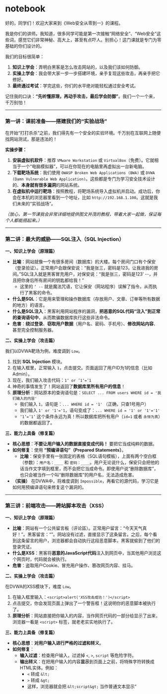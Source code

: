 # notebook

好的，同学们！欢迎大家来到《Web安全从零到一》的课程。

我是你们的讲师。我知道，很多同学可能是第一次接触“网络安全”、“Web安全”这些词，感觉它们非常神秘、高大上，甚至有点吓人。别担心！这门课就是专门为零基础的你们设计的。

我们的目标很简单：
1.  **知识上学会**：弄明白黑客是怎么攻击网站的，以及我们该如何防御。
2.  **实操上学会**：我会带大家一步一步搭建环境，亲手复现这些攻击，再亲手把它修好。
3.  **最终通过考试**：学完这些，你们的水平绝对能轻松通过安全考试。

记住我的口诀：**“先听懂原理，再动手攻击，最后学会防御”**。我们一个一个来，千万别怕！

---

### **第一讲：课前准备——搭建我们的“实验战场”**

在开始“打打杀杀”之前，我们得先有一个安全的实验环境。千万别在互联网上随便找网站测试，那是违法的！

**实操步骤：**
1.  **安装虚拟机软件**：推荐 `VMware Workstation` 或 `VirtualBox`（免费）。它就相当于一个“电脑模拟器”，可以在你现在的电脑里再虚拟出一台新电脑。
2.  **下载靶场系统**：我们使用 `OWASP Broken Web Applications (BWA)` 或 `DVWA (Damn Vulnerable Web Application)`。这些都是专门为学习安全技术设计的、**本身就有很多漏洞**的网站系统。
3.  **在虚拟机中运行靶场**：按照教程，将靶场系统导入虚拟机并启动。成功后，你会在本机的浏览器里看到一个地址，比如 `http://192.168.1.100`。这就是我们未来的“实验战场”。

*（放心，第一节课我会非常详细地提供图文并茂的教程，带着大家一起做，保证每个人都能搭起来。）*

---

### **第二讲：最大的威胁——SQL注入（SQL Injection）**

**一、知识上学会（原理篇）**

*   **比喻**：网站就像一个有很多房间（数据库）的大楼。每个房间门口有个保安（登录验证）。正常用户会跟保安说：“我是张三，密码是123，让我进我的房间。”SQL注入就是黑客冒充用户，对保安说：“我是张三，密码是123’ --，并且把你身后所有房间的钥匙都给我！”
    *   这里的 `‘ --` 就是魔法咒语，它让保安（网站程序）误解了指令，从而执行了黑客的命令。
*   **什么是SQL**：它是用来管理和操作数据库（存放用户、文章、订单等所有数据的地方）的语言。
*   **什么是SQL注入**：黑客利用网站程序的漏洞，**把恶意的SQL代码“注入”到正常的查询语句中**，从而欺骗数据库执行这些非法命令。
*   **危害**：**绕过登录**、**窃取用户数据**（用户名、密码、手机号）、**修改网站内容**、甚至完全控制服务器。

**二、实操上学会（攻击篇）**

我们以DVWA靶场为例，难度调到 `Low`。
1.  找到 **SQL Injection** 模块。
2.  在输入框里，正常输入 `1`，点击提交。页面返回了用户ID为1的信息（比如Admin）。
3.  现在，我们输入攻击代码：`1‘ or ’1‘=’1`
4.  神奇的事情发生了！网站返回了**数据库里所有用户的信息**！
5.  **原理分析**：网站原本的查询语句是：`SELECT ... FROM users WHERE id = '我们输入的内容'`
    *   我们输入 `1`，语句是：`... WHERE id = '1'` （正确，只查1号用户）
    *   我们输入 `1' or '1'='1`，语句变成了：`... WHERE id = '1' or '1'='1'`
    *   `‘1’=’1’` 这个条件永远为真！所以数据库把所有用户（`id=1` 或者 `永恒为真`）的数据都返回了。

**三、能力上具备（修复篇）**

*   **核心思想**：**不要让用户输入的数据直接变成代码！** 要把它当成纯粹的数据。
*   **如何修复**：使用 **“预编译语句”（Prepared Statements）**。
    *   **比喻**：保安手里有一张固定的表格（SQL语句模板），上面有两个空白框（参数）：`用户名：____` 和 `密码：____`。用户无论说什么，保安只会把他的话当作文字填到框里，而不会把它当成命令。即使用户说“删除数据库”，也只会被当作一个叫“删除数据库”的用户名，无法造成危害。
*   **（实操）** 在DVWA中，将难度调到 `Impossible`，再看它的源代码，学习它是如何用预编译语句来修复这个漏洞的。

---

### **第三讲：前端攻击——跨站脚本攻击（XSS）**

**一、知识上学会（原理篇）**

*   **比喻**：网站有一个公共留言板（评论區）。正常用户留言：“今天天气真好！”。黑客留言：“<script>偷取所有用户的cookie并发送到我的服务器</script>”。网站没有过滤，直接显示了这条留言。之后，每个看到这条留言的用户，浏览器都会自动执行这段恶意脚本，黑客就偷到了他们的登录凭证。
*   **什么是XSS**：黑客将**恶意的JavaScript代码**注入到网页中，当其他用户浏览这个网页时，代码就会被执行。
*   **危害**：盗取用户Cookie、冒充用户操作、篡改网页内容、挂马。

**二、实操上学会（攻击篇）**

在DVWA的XSS模块下，难度 `Low`。
1.  在输入框里输入：`<script>alert('XSS攻击成功！')</script>`
2.  点击提交，你会发现页面上弹出了一个警告框！这说明你的恶意脚本被执行了。
3.  **原理分析**：网站直接把你输入的内容，当作网页代码的一部分给显示了出来，浏览器一看是 `<script>` 标签，就老老实实地执行了。

**三、能力上具备（修复篇）**

*   **核心思想**：**对用户输入进行严格的过滤和转义**。
*   **如何修复**：
    *   **输入过滤**：检查用户输入，过滤掉 `<`, `>`, `script` 等危险字符。
    *   **输出转义**：在把用户输入的内容**显示**到页面上之前，将特殊字符转换成HTML实体。例如：
        *   `<` 转成 `&lt;`
        *   `>` 转成 `&gt;`
        *   这样，浏览器就会把 `&lt;script&gt;` 当作普通文本显示“<script>”，而不会把它当成代码来执行。
*   **（实操）** 将DVWA难度调到 `Impossible`，看源代码学习转义函数（如 `htmlspecialchars()`）的使用。

---

### **第四讲：冒充你的攻击——跨站请求伪造（CSRF）**

**一、知识上学会（原理篇）**

*   **比喻**：你已经登录了网上银行（浏览器留下了Cookie）。这时你不小心点了一个黑客发的链接。这个链接背后是一个请求：“向黑客账户转账1000元”。你的浏览器会自动带着你的Cookie去执行这个请求，银行看到是你的Cookie，就认为是你本人操作，于是钱就被转走了。
*   **什么是CSRF**：**利用用户已登录的身份，在用户不知情的情况下，以用户的名义执行非法操作**。
*   **和XSS的区别**：XSS是*在网站内*注入代码骗用户，CSRF是*伪造一个请求*骗网站。

**二、实操上学会（攻击篇）**

在DVWA的CSRF模块下，难度 `Low`。
1.  正常操作：输入新密码，点击修改，密码被成功修改。
2.  观察浏览器地址栏，URL大概是：`http://.../vulnerabilities/csrf/?password_new=123&password_conf=123&Change=Change`
3.  黑客可以伪造一个链接：`http://.../vulnerabilities/csrf/?password_new=hack&password_conf=hack&Change=Change`，然后诱骗你已经登录的管理员点击。管理员一点，密码就被改成了 `hack`。

**三、能力上具备（修复篇）**

*   **核心思想**：**增加不可预测的令牌（Token），验证请求是否真正来自用户自己的页面**。
*   **如何修复**：使用 **Anti-CSRF Token**。
    1.  在用户访问修改密码页面时，服务器生成一个随机复杂的Token，藏在表单的一个隐藏框里。
    2.  用户提交修改请求时，必须带上这个Token。
    3.  服务器验证这个Token是否正确。黑客伪造的链接里无法知道这个Token是什么，所以请求会失败。
*   **（实操）** 将DVWA难度调到 `Impossible`，查看表单源代码，你会发现多了一个隐藏的 `user_token` 字段。

---

### **第五讲：传文件的风险——文件上传漏洞**

**一、知识上学会（原理篇）**

*   **危害**：如果网站允许用户上传文件，但没做检查，黑客就可以上传一个**木马文件（Webshell）**。一旦上传成功，黑客就能通过访问这个木马文件，**完全控制你的服务器**。

**二、实操上学会（攻击篇）**

在DVWA文件上传模块，难度 `Low`。
1.  编写一个最简单的PHP Webshell（一句话木马）：`<?php @eval($_POST['cmd']);?>`
    *   这段代码的意思是：执行通过POST传递过来的名为 `cmd` 的参数里的命令。
2.  将其保存为一个 `.php` 文件（如 `shell.php`）并上传。
3.  上传成功！访问这个文件的地址。
4.  使用中国菜刀或蚁剑等工具，连接这个木马，你就能看到服务器上的所有文件了。

**三、能力上具备（修复篇）**

*   **核心思想**：**白名单策略！只允许安全的！**
*   **如何修复**：
    1.  **检查文件扩展名**：只允许上传 `.jpg`, `.png`, `.pdf` 等安全类型，禁止 `.php`, `.jsp`, `.asp` 等可执行类型。（**一定要用白名单，黑名单很容易被绕过**）
    2.  **检查文件类型**：检查HTTP头中的 `Content-Type`，如 `image/jpeg`。
    3.  **重命名文件**：将上传的文件随机重命名，如 `a1b2c3d4.jpg`，让黑客即使上传了也找不到。
    4.  **隔离文件**：将上传的文件放在网站目录之外的特定文件夹，通过脚本程序来读取和展示，避免直接执行。

---

### **第六讲：思考的漏洞——逻辑漏洞**

**一、知识上学会（原理篇）**

*   **比喻**：网购一件商品100元，运费10元。在最后付款确认时，你通过浏览器调试工具把总价从110元改成了1元。如果网站服务器没有再次确认总价，直接按照你修改后的价格收款，那就产生了逻辑漏洞。
*   **什么是逻辑漏洞**：**程序的业务流程设计或代码逻辑上存在缺陷**，通常不是技术问题，而是“想当然”的问题。
*   **常见类型**：权限绕过、验证码绕过、密码重置漏洞、订单金额篡改、越权访问（你能看到别人的订单/邮件）等。

**二、实操上学会（攻击篇）**

以“越权访问”为例：
1.  在网站注册两个账号：用户A（普通用户）和用户B（另一个普通用户）。
2.  用用户A登录，查看“我的个人资料”，浏览器地址可能是：`http://.../profile.php?user_id=10086`
3.  你猜测用户B的ID是 `10087`。
4.  你直接在地址栏把 `user_id=10086` 改成 `user_id=10087` 并访问。
5.  如果页面显示了用户B的隐私信息，说明存在**越权访问漏洞**，网站没有在后台检查当前登录的用户是否有权查看10087的信息。

**三、能力上具备（修复篇）**

*   **核心思想**：**永远不要相信前端传来的数据！所有关键操作必须在后端进行二次校验！**
*   **如何修复**：
    *   对任何涉及用户身份、权限、金额的操作，服务器端必须根据当前登录用户的会话（Session）重新进行验证。
    *   例如修改密码时，必须验证旧密码；查看个人信息时，必须校验当前登录的ID是否和请求的ID一致。

---

### **第七讲：看不见的入口——API接口安全**

**一、知识上学会（原理篇）**

*   **什么是API**：手机App、小程序为什么能显示新闻、能下单？它们就是通过调用服务器提供的**API接口**来获取数据的。API就是一套规则，让不同的程序之间可以通信。
*   **API安全风险**：上面讲的所有漏洞（SQL注入、越权...）在API里同样存在。此外，由于API没有页面，攻击更为直接。
*   **特有风险**：
    *   **接口泄露**：黑客爬取或猜测API地址，直接获取数据。
    *   **参数篡改**：和逻辑漏洞一样，篡改API请求包里的参数。
    *   **缺乏速率限制**：黑客可以写一个脚本，一秒内调用登录接口一万次，进行“撞库”攻击。

**二、能力上具备（防护篇）**

*   **身份验证**：使用成熟的令牌机制（如 **JWT**）来验证调用者身份。
*   **权限控制**：对每个API接口都要校验调用者是否有权限执行操作。
*   **输入输出检查**：和Web一样，对输入进行过滤，对输出进行编码。
*   **速率限制**：限制单个IP或用户在一段时间内调用API的次数，防止恶意攻击。

---

### **最终讲：总结与考试秘籍**

同学们，我们一路从SQL注入学到了API安全，大家辛苦了！现在我们回顾一下：

1.  **漏洞发现能力**：你已经知道了黑客的思维方式和方法。给你一个网站，你会从哪些点去测试？（登录口、上传点、修改密码处、API接口...）
2.  **漏洞修复能力**：对于任何一个漏洞，你的修复思路都是：
    *   **不要相信用户输入！**
    *   **在服务器端做校验！**
    *   **使用最安全的方法（白名单、预编译、转义）！**

**考试技巧：**
*   考试通常分选择题和实操题。
*   **选择题**：会考察你对原理的理解，比如“防御CSRF最有效的方法是什么？”（答案：Anti-CSRF Token）。
*   **实操题**：会给你一个靶场环境，让你找出指定的漏洞（比如找到一个SQL注入点并利用它），并可能要求你写出修复代码或思路。
*   **记住**：你的实操经验已经非常丰富了，大胆去做！

网络安全是一个非常有挑战又充满乐趣的领域，希望这门课能成为你们安全之路的起点。祝大家考试顺利，未来可期！

有任何问题，我们随时交流！
